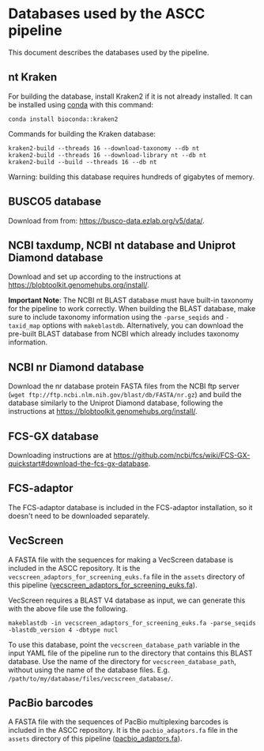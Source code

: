 # Databases used by the ASCC pipeline

This document describes the databases used by the pipeline.

## nt Kraken

For building the database, install Kraken2 if it is not already installed.
It can be installed using [conda](https://anaconda.org/bioconda/kraken2) with this command:

```
conda install bioconda::kraken2
```

Commands for building the Kraken database:<br>

```
kraken2-build --threads 16 --download-taxonomy --db nt
kraken2-build --threads 16 --download-library nt --db nt
kraken2-build --build --threads 16 --db nt
```

Warning: building this database requires hundreds of gigabytes of memory.

## BUSCO5 database

Download from from:
https://busco-data.ezlab.org/v5/data/.

## NCBI taxdump, NCBI nt database and Uniprot Diamond database

Download and set up according to the instructions at https://blobtoolkit.genomehubs.org/install/.

**Important Note**: The NCBI nt BLAST database must have built-in taxonomy for the pipeline to work correctly. When building the BLAST database, make sure to include taxonomy information using the `-parse_seqids` and `-taxid_map` options with `makeblastdb`. Alternatively, you can download the pre-built BLAST database from NCBI which already includes taxonomy information.

## NCBI nr Diamond database

Download the nr database protein FASTA files from the NCBI ftp server (`wget ftp://ftp.ncbi.nlm.nih.gov/blast/db/FASTA/nr.gz`) and build the database similarly to the Uniprot Diamond database, following the instructions at https://blobtoolkit.genomehubs.org/install/.

## FCS-GX database

Downloading instructions are at https://github.com/ncbi/fcs/wiki/FCS-GX-quickstart#download-the-fcs-gx-database.

## FCS-adaptor

The FCS-adaptor database is included in the FCS-adaptor installation, so it doesn't need to be downloaded separately.

## VecScreen

A FASTA file with the sequences for making a VecScreen database is included in the ASCC repository. It is the `vecscreen_adaptors_for_screening_euks.fa` file in the `assets` directory of this pipeline ([vecscreen_adaptors_for_screening_euks.fa](../assets/vecscreen_adaptors_for_screening_euks.fa)).

VecScreen requires a BLAST V4 database as input, we can generate this with the above file use the following.

```
makeblastdb -in vecscreen_adaptors_for_screening_euks.fa -parse_seqids -blastdb_version 4 -dbtype nucl
```

To use this database, point the `vecscreen_database_path` variable in the input YAML file of the pipeline run to the directory that contains this BLAST database. Use the name of the directory for `vecscreen_database_path`, without using the name of the database files. E.g. `/path/to/my/database/files/vecscreen_database/`.

## PacBio barcodes

A FASTA file with the sequences of PacBio multiplexing barcodes is included in the ASCC repository. It is the `pacbio_adaptors.fa` file in the `assets` directory of this pipeline ([pacbio_adaptors.fa](../assets/pacbio_adaptors.fa)).
